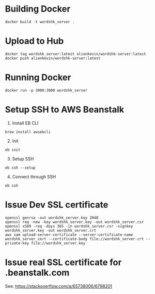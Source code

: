 # Building Docker

```
docker build -t wordshk_server .
```

# Upload to Hub
```
docker tag wordshk_server:latest alienkevin/wordshk-server:latest
docker push alienkevin/wordshk-server:latest
```

# Running Docker

```
docker run -p 3000:3000 wordshk_server
```

# Setup SSH to AWS Beanstalk
1. Install EB CLI
```
brew install awsebcli
```
2. Init
```
eb init
```
3. Setup SSH
```
eb ssh --setup
```
4. Connect through SSH
```
eb ssh
```

# Issue Dev SSL certificate

```
openssl genrsa -out wordshk_server.key 2048
openssl req -new -key wordshk_server.key -out wordshk_server.csr
openssl x509 -req -days 365 -in wordshk_server.csr -signkey wordshk_server.key -out wordshk_server.crt
aws iam upload-server-certificate --server-certificate-name wordshk_server_cert --certificate-body file://wordshk_server.crt --private-key file://wordshk_server.key
```

# Issue real SSL certificate for .beanstalk.com

See: https://stackoverflow.com/a/65738006/6798201

